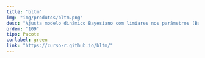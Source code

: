```yaml
---
title: "bltm"
img: "img/produtos/bltm.png"
desc: "Ajusta modelo dinâmico Bayesiano com limiares nos parâmetros (Bayesian Latent Threshold Model) ."
ordem: "109"
tipo: Pacote
corlabel: green
link: "https://curso-r.github.io/bltm/"
---
```


<!--
# # planejamento
# 
# - auth0
# - treesnip
# - shinyhttr
# - livro
# - zen do R
# - decryptr
# - rightgbm
# - kuber
# - bltm
# - wavesurfer
# - pesqEle
# 
# # o que precisamos fazer?
# 
# - copiar a estrutura de cursos
# 
# - imagem
# - descrição
# - nome
-->